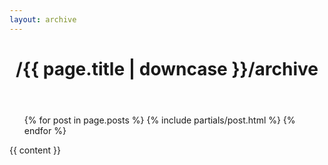 ```yaml
---
layout: archive
---
```


<header>
  <h1>/{{ page.title | downcase }}/archive</h1>
</header>

<div class="archive-items">
  <ul>
    {% for post in page.posts %}
        {% include partials/post.html %}
    {% endfor %}
  </ul>
</div>

{{ content }}